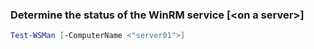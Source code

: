 ### Determine the status of the WinRM service \[\<on a server\>]

```powershell
Test-WSMan [-ComputerName <"server01">]
```

